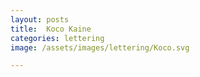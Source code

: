 ```yaml
---
layout: posts
title:  Koco Kaine
categories: lettering
image: /assets/images/lettering/Koco.svg

---
```




